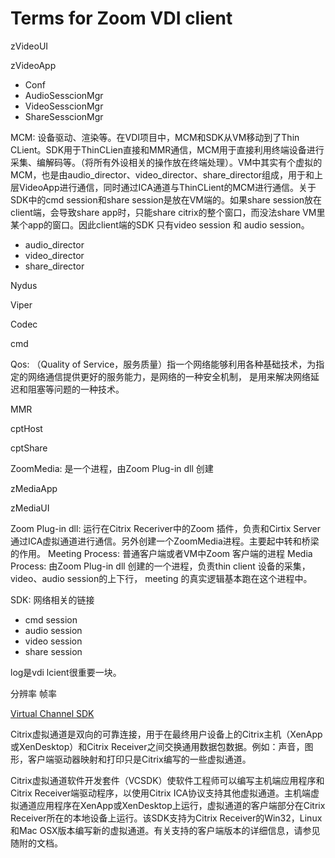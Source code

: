 # Terms for Zoom VDI client

zVideoUI

zVideoApp

- Conf 
- AudioSesscionMgr
- VideoSesscionMgr
- ShareSesscionMgr


MCM: 设备驱动、渲染等。在VDI项目中，MCM和SDK从VM移动到了Thin CLient。SDK用于ThinCLien直接和MMR通信，MCM用于直接利用终端设备进行采集、编解码等。（将所有外设相关的操作放在终端处理）。VM中其实有个虚拟的MCM，也是由audio_director、video_director、share_director组成，用于和上层VideoApp进行通信，同时通过ICA通道与ThinCLient的MCM进行通信。关于SDK中的cmd session和share session是放在VM端的。如果share session放在client端，会导致share app时，只能share citrix的整个窗口，而没法share VM里某个app的窗口。因此client端的SDK 只有video session 和 audio session。

- audio_director
- video_director
- share_director

Nydus

Viper
 
Codec

cmd

Qos: （Quality of Service，服务质量）指一个网络能够利用各种基础技术，为指定的网络通信提供更好的服务能力，是网络的一种安全机制， 是用来解决网络延迟和阻塞等问题的一种技术。

MMR

cptHost

cptShare

ZoomMedia: 是一个进程，由Zoom Plug-in dll 创建

zMediaApp

zMediaUI


Zoom Plug-in dll: 运行在Citrix Receriver中的Zoom 插件，负责和Cirtix Server通过ICA虚拟通道进行通信。另外创建一个ZoomMedia进程。主要起中转和桥梁的作用。
Meeting Process: 普通客户端或者VM中Zoom 客户端的进程
Media Process: 由Zoom Plug-in dll 创建的一个进程，负责thin client 设备的采集，video、audio session的上下行， meeting 的真实逻辑基本跑在这个进程中。

SDK: 网络相关的链接

- cmd session
- audio session
- video session
- share session



log是vdi lcient很重要一块。


分辨率 
帧率



[Virtual Channel SDK](https://www.citrix.com.cn/community/citrix-developer/xenapp-xendesktop/virtual-channel-sdk.html)


Citrix虚拟通道是双向的可靠连接，用于在最终用户设备上的Citrix主机（XenApp或XenDesktop）和Citrix Receiver之间交换通用数据包数据。例如：声音，图形，客户端驱动器映射和打印只是Citrix编写的一些虚拟通道。

Citrix虚拟通道软件开发套件（VCSDK）使软件工程师可以编写主机端应用程序和Citrix Receiver端驱动程序，以使用Citrix ICA协议支持其他虚拟通道。主机端虚拟通道应用程序在XenApp或XenDesktop上运行，虚拟通道的客户端部分在Citrix Receiver所在的本地设备上运行。该SDK支持为Citrix Receiver的Win32，Linux和Mac OSX版本编写新的虚拟通道。有关支持的客户端版本的详细信息，请参见随附的文档。